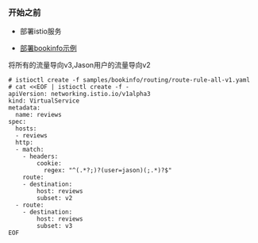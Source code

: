 ### 开始之前

* 部署istio服务

* [部署bookinfo示例](https://istio.io/docs/guides/bookinfo/)

将所有的流量导向v3,Jason用户的流量导向v2

```
# istioctl create -f samples/bookinfo/routing/route-rule-all-v1.yaml
# cat <<EOF | istioctl create -f -
apiVersion: networking.istio.io/v1alpha3
kind: VirtualService
metadata:
  name: reviews
spec:
  hosts:
  - reviews
  http:
  - match:
    - headers:
        cookie:
          regex: "^(.*?;)?(user=jason)(;.*)?$"
    route:
    - destination:
        host: reviews
        subset: v2
  - route:
    - destination:
        host: reviews
        subset: v3
EOF
```



